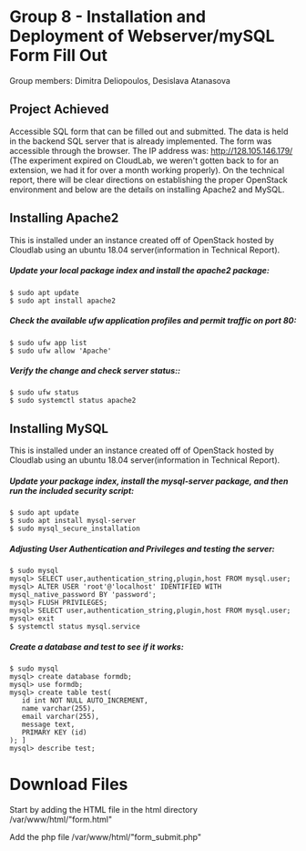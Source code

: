 # Group 8 - Installation and Deployment of Webserver/mySQL Form Fill Out

Group members: Dimitra Deliopoulos, Desislava Atanasova

## Project Achieved
Accessible SQL form that can be filled out and submitted. The data is held in the backend SQL server that is already implemented. 
The form was accessible through the browser. The IP address was: http://128.105.146.179/ (The experiment expired on CloudLab, we weren't gotten back to for an extension, we had it for over a month working properly). On the technical report, there will be clear directions on establishing the proper OpenStack environment and below are the details on installing Apache2 and MySQL.

## Installing Apache2
This is installed under an instance created off of OpenStack hosted by Cloudlab using an ubuntu 18.04 server(information in Technical Report).

##### Update your local package index and install the apache2 package: 
 ```
 $ sudo apt update
 $ sudo apt install apache2
 ```
##### Check the available ufw application profiles and permit traffic on port 80:
 ```
 $ sudo ufw app list
 $ sudo ufw allow 'Apache'
 ```
##### Verify the change and check server status::
 ```
 $ sudo ufw status
 $ sudo systemctl status apache2
 ```
## Installing MySQL
This is installed under an instance created off of OpenStack hosted by Cloudlab using an ubuntu 18.04 server(information in Technical Report).

##### Update your package index, install the mysql-server package, and then run the included security script:
 ```
 $ sudo apt update
 $ sudo apt install mysql-server
 $ sudo mysql_secure_installation
 ```
#####  Adjusting User Authentication and Privileges and testing the server:
 ```
 $ sudo mysql
 mysql> SELECT user,authentication_string,plugin,host FROM mysql.user;
 mysql> ALTER USER 'root'@'localhost' IDENTIFIED WITH mysql_native_password BY 'password';
 mysql> FLUSH PRIVILEGES;
 mysql> SELECT user,authentication_string,plugin,host FROM mysql.user;
 mysql> exit
 $ systemctl status mysql.service
 ```

##### Create a database and test to see if it works:
 ```
 $ sudo mysql
 mysql> create database formdb;
 mysql> use formdb;
 mysql> create table test(
    id int NOT NULL AUTO_INCREMENT,
    name varchar(255),
    email varchar(255),
    message text,
    PRIMARY KEY (id)
 ); ]
 mysql> describe test; 
 ```
# Download Files
Start by adding the HTML file in the html directory
 /var/www/html/"form.html"
 
Add the php file
 /var/www/html/"form_submit.php"
